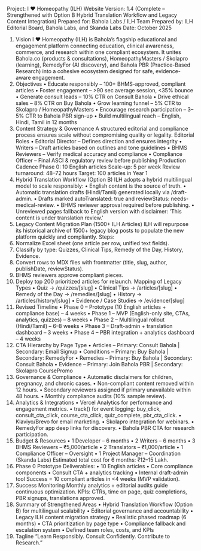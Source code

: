 Project: I ❤️ Homeopathy (ILH) Website
Version: 1.4 (Complete – Strengthened with Option B Hybrid Translation Workflow and Legacy Content Integration)
Prepared for: Bahola Labs / ILH Team
Prepared by: ILH Editorial Board, Bahola Labs, and Skanda Labs
Date: October 2025
1. Vision
I ❤️ Homeopathy (ILH) is Bahola’s flagship educational and engagement platform connecting education, clinical awareness, 
commerce, and research within one compliant ecosystem. It unites Bahola.co (products & consultations), HomeopathyMasters / Skolapro (learning), 
RemedyFor (AI discovery), and Bahola PBR (Practice-Based Research) into a cohesive ecosystem designed for safe, evidence-aware engagement.
2. Objectives
•	Educate responsibly – 100+ BHMS-approved, compliant articles
•	Foster engagement – >90 sec average session, <35% bounce
•	Generate consult leads – 10% CTR on Consult Bahola
•	Drive ethical sales – 8% CTR on Buy Bahola
•	Grow learning funnel – 5% CTR to Skolapro / HomeopathyMasters
•	Encourage research participation – 3–5% CTR to Bahola PBR sign-up
•	Build multilingual reach – English, Hindi, Tamil in 12 months
3. Content Strategy & Governance
A structured editorial and compliance process ensures scale without compromising quality or legality.
Editorial Roles
•	Editorial Director – Defines direction and ensures integrity
•	Writers – Draft articles based on outlines and tone guidelines
•	BHMS Reviewers – Verify medical accuracy and compliance
•	Compliance Officer – Final ASCI & regulatory review before publishing
Production Cadence
Phase 0: 10 English articles
Scale-up: 5 per week
Review turnaround: 48–72 hours
Target: 100 articles in Year 1
4. Hybrid Translation Workflow (Option B)
ILH adopts a hybrid multilingual model to scale responsibly:
• English content is the source of truth.
• Automatic translation drafts (Hindi/Tamil) generated locally via /draft-admin.
• Drafts marked autoTranslated: true and reviewStatus: needs-medical-review.
• BHMS reviewer approval required before publishing.
• Unreviewed pages fallback to English version with disclaimer: 'This content is under translation review.'
5. Legacy Content Migration Plan (1500+ ILH Articles)
ILH will repurpose its historical archive of 1500+ legacy blog posts to populate the new platform quickly and compliantly.
Steps:
1. Normalize Excel sheet (one article per row, unified text fields).
2. Classify by type: Quizzes, Clinical Tips, Remedy of the Day, History, Evidence.
3. Convert rows to MDX files with frontmatter (title, slug, author, publishDate, reviewStatus).
4. BHMS reviewers approve compliant pieces.
5. Deploy top 200 prioritized articles for relaunch.
Mapping of Legacy Types
•	Quiz → /quizzes/[slug]
•	Clinical Tips → /articles/[slug]
•	Remedy of the Day → /remedies/[slug]
•	History → /articles/history/[slug]
•	Evidence / Case Studies → /evidence/[slug]
6. Revised Timeline
•	Phase 0 – Prototype (10 English articles + compliance base) – 4 weeks
•	Phase 1 – MVP (English-only site, CTAs, analytics, quizzes) – 8 weeks
•	Phase 2 – Multilingual rollout (Hindi/Tamil) – 6–8 weeks
•	Phase 3 – Draft-admin + translation dashboard – 3 weeks
•	Phase 4 – PBR integration + analytics dashboard – 4 weeks
7. CTA Hierarchy by Page Type
•	Articles – Primary: Consult Bahola | Secondary: Email Signup
•	Conditions – Primary: Buy Bahola | Secondary: RemedyFor
•	Remedies – Primary: Buy Bahola | Secondary: Consult Bahola
•	Evidence – Primary: Join Bahola PBR | Secondary: Skolapro CoursePromo
8. Governance & Compliance
• Automatic disclaimers for children, pregnancy, and chronic cases.
• Non-compliant content removed within 12 hours.
• Secondary reviewers assigned if primary unavailable within 48 hours.
• Monthly compliance audits (10% sample review).
9. Analytics & Integrations
• Vercel Analytics for performance and engagement metrics.
• track() for event logging: buy_click, consult_cta_click, course_cta_click, quiz_complete, pbr_cta_click.
• Klaviyo/Brevo for email marketing.
• Skolapro integration for webinars.
• RemedyFor app deep links for discovery.
• Bahola PBR CTA for research participation.
10. Budget & Resources
•	1 Developer – 6 months
•	2 Writers – 6 months
•	3 BHMS Reviewers – ₹5,000/article
•	2 Translators – ₹1,000/article
•	1 Compliance Officer – Oversight
•	1 Project Manager – Coordination (Skanda Labs)
Estimated total cost for 6 months: ₹12–15 Lakh.
11. Phase 0 Prototype
Deliverables:
• 10 English articles
• Core compliance components
• Consult CTA + analytics tracking
• Internal draft-admin tool
Success = 10 compliant articles in <4 weeks (MVP validation).
12. Success Monitoring
Monthly analytics + editorial audits guide continuous optimization.
KPIs: CTRs, time on page, quiz completions, PBR signups, translations approved.
13. Summary of Strengthened Areas
•	Hybrid Translation Workflow (Option B) for multilingual scalability
•	Editorial governance and accountability
•	Legacy ILH content migration strategy
•	Realistic phased roadmap (6 months)
•	CTA prioritization by page type
•	Compliance fallback and escalation system
•	Defined team roles, costs, and KPIs
14. Tagline
“Learn Responsibly. Consult Confidently. Contribute to Research.”
